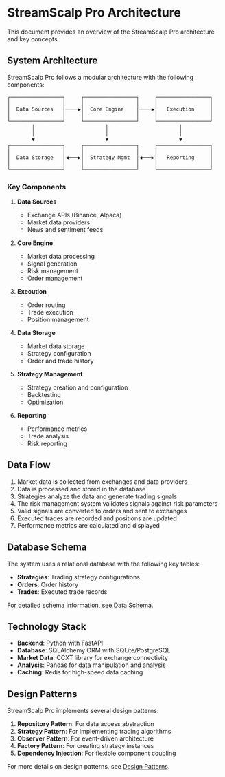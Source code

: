 # StreamScalp Pro Architecture

This document provides an overview of the StreamScalp Pro architecture and key concepts.

## System Architecture

StreamScalp Pro follows a modular architecture with the following components:

```
┌─────────────────┐     ┌─────────────────┐     ┌─────────────────┐
│                 │     │                 │     │                 │
│  Data Sources   │────▶│  Core Engine    │────▶│   Execution     │
│                 │     │                 │     │                 │
└─────────────────┘     └─────────────────┘     └─────────────────┘
        │                       │                       │
        │                       │                       │
        ▼                       ▼                       ▼
┌─────────────────┐     ┌─────────────────┐     ┌─────────────────┐
│                 │     │                 │     │                 │
│  Data Storage   │◀───▶│  Strategy Mgmt  │◀───▶│   Reporting     │
│                 │     │                 │     │                 │
└─────────────────┘     └─────────────────┘     └─────────────────┘
```

### Key Components

1. **Data Sources**
   - Exchange APIs (Binance, Alpaca)
   - Market data providers
   - News and sentiment feeds

2. **Core Engine**
   - Market data processing
   - Signal generation
   - Risk management
   - Order management

3. **Execution**
   - Order routing
   - Trade execution
   - Position management

4. **Data Storage**
   - Market data storage
   - Strategy configuration
   - Order and trade history

5. **Strategy Management**
   - Strategy creation and configuration
   - Backtesting
   - Optimization

6. **Reporting**
   - Performance metrics
   - Trade analysis
   - Risk reporting

## Data Flow

1. Market data is collected from exchanges and data providers
2. Data is processed and stored in the database
3. Strategies analyze the data and generate trading signals
4. The risk management system validates signals against risk parameters
5. Valid signals are converted to orders and sent to exchanges
6. Executed trades are recorded and positions are updated
7. Performance metrics are calculated and displayed

## Database Schema

The system uses a relational database with the following key tables:

- **Strategies**: Trading strategy configurations
- **Orders**: Order history
- **Trades**: Executed trade records

For detailed schema information, see [Data Schema](data_schema.md).

## Technology Stack

- **Backend**: Python with FastAPI
- **Database**: SQLAlchemy ORM with SQLite/PostgreSQL
- **Market Data**: CCXT library for exchange connectivity
- **Analysis**: Pandas for data manipulation and analysis
- **Caching**: Redis for high-speed data caching

## Design Patterns

StreamScalp Pro implements several design patterns:

1. **Repository Pattern**: For data access abstraction
2. **Strategy Pattern**: For implementing trading algorithms
3. **Observer Pattern**: For event-driven architecture
4. **Factory Pattern**: For creating strategy instances
5. **Dependency Injection**: For flexible component coupling

For more details on design patterns, see [Design Patterns](design_patterns.md).
